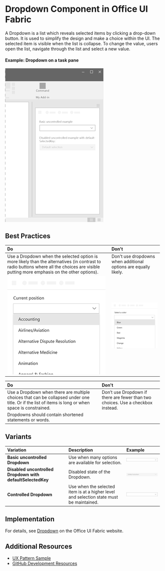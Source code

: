# Dropdown Component in Office UI Fabric

A Dropdown is a list which reveals selected items by clicking a drop-down button. It is used to simplify the design and make a choice within the UI. The selected item is visible when the list is collapse. To change the value, users open the list, navigate through the list and select a new value.
  
#### Example: Dropdown on a task pane

![An image showing the Dropdown](../images/overview_withApp_dropdown.png)

## Best Practices

|**Do**|**Don't**|
|:------------|:--------------|
|Use a Dropdown when the selected option is more likely than the alternatives (in contrast to radio buttons where all the choices are visible putting more emphasis on the other options).|Don't use dropdowns when additional options are equally likely.|
|![Do Dropdown example](../images/dropdownDo.png)|![Don't Dropdown example](../images/dropdownDont.png)|

|**Do**|**Don't**|
|:------------|:--------------|
|Use a Dropdown when there are multiple choices that can be collapsed under one title. Or if the list of items is long or when space is constrained.|Don’t use Dropdown if there are fewer than two choices. Use a checkbox instead.|
|Dropdowns should contain shortened statements or words.| |

## Variants

|**Variation**|**Description**|**Example**|
|:------------|:--------------|:----------|
|**Basic uncontrolled Dropdown**|Use when many options are available for selection.|![Basic uncontrolled Dropdown image](../images/dropdownBasic.png)|
|**Disabled uncontrolled Dropdown with defaultSelectedKey**|Disabled state of the Dropdown.|![Disabled uncontrolled Dropdown with defaultSelectedKey image](../images/dropdownDisabled.png)|
|**Controlled Dropdown**|Use when the selected item is at a higher level and selection state must be maintained.|![Controlled Dropdown image](../images/dropdownBasic.png)|

## Implementation

For details, see [Dropdown](https://dev.office.com/fabric#/components/dropdown) on the Office UI Fabric website.

## Additional Resources
* [UX Pattern Sample](https://office.visualstudio.com/DefaultCollection/OC/_git/GettingStarted-FabricReact)
* [GitHub Development Resources](https://github.com/OfficeDev/Office-Add-in-UX-Design-Patterns-Code)